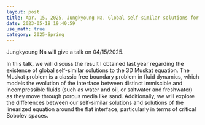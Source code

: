 ```yaml
---
layout: post
title: Apr. 15. 2025, Jungkyoung Na, Global self-similar solutions for the 3D Muskat Equation I
date: 2023-05-18 19:40:59
use_math: true
category: 2025-Spring
---
```

 
Jungkyoung Na will give a talk on 04/15/2025.

In this talk, we will discuss the result I obtained last year regarding the existence of global self-similar solutions to the 3D Muskat equation. The Muskat problem is a classic free boundary problem in fluid dynamics, which models the evolution of the interface between distinct immiscible and incompressible fluids (such as water and oil, or saltwater and freshwater) as they move through porous media like sand. Additionally, we will explore the differences between our self-similar solutions and solutions of the linearized equation around the flat interface, particularly in terms of critical Sobolev spaces.
